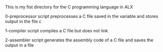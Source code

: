 This is my fist directory for the C programming language in ALX

0-preprocessor script preprocesses a C file saved in the variable  and stores output in the file c

1-compiler script compiles a C file but does not link

2-assembler script generates the assembly code of a C file and saves the output in a file
